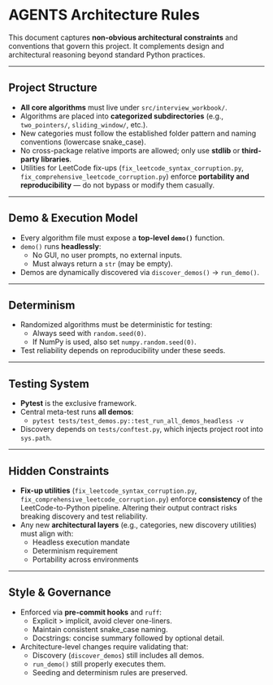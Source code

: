 # AGENTS Architecture Rules

This document captures **non-obvious architectural constraints** and conventions that govern this project. It complements design and architectural reasoning beyond standard Python practices.

---

## Project Structure
- **All core algorithms** must live under `src/interview_workbook/`.
- Algorithms are placed into **categorized subdirectories** (e.g., `two_pointers/`, `sliding_window/`, etc.).
- New categories must follow the established folder pattern and naming conventions (lowercase snake_case).
- No cross-package relative imports are allowed; only use **stdlib** or **third-party libraries**.
- Utilities for LeetCode fix-ups (`fix_leetcode_syntax_corruption.py`, `fix_comprehensive_leetcode_corruption.py`) enforce **portability and reproducibility** — do not bypass or modify them casually.

---

## Demo & Execution Model
- Every algorithm file must expose a **top-level `demo()`** function.
- `demo()` runs **headlessly**:
  - No GUI, no user prompts, no external inputs.
  - Must always return a `str` (may be empty).
- Demos are dynamically discovered via `discover_demos()` → `run_demo()`.

---

## Determinism
- Randomized algorithms must be deterministic for testing:
  - Always seed with `random.seed(0)`.
  - If NumPy is used, also set `numpy.random.seed(0)`.
- Test reliability depends on reproducibility under these seeds.

---

## Testing System
- **Pytest** is the exclusive framework.
- Central meta-test runs **all demos**:
  - `pytest tests/test_demos.py::test_run_all_demos_headless -v`
- Discovery depends on `tests/conftest.py`, which injects project root into `sys.path`.

---

## Hidden Constraints
- **Fix-up utilities** (`fix_leetcode_syntax_corruption.py`, `fix_comprehensive_leetcode_corruption.py`) enforce **consistency** of the LeetCode-to-Python pipeline. Altering their output contract risks breaking discovery and test reliability.
- Any new **architectural layers** (e.g., categories, new discovery utilities) must align with:
  - Headless execution mandate
  - Determinism requirement
  - Portability across environments

---

## Style & Governance
- Enforced via **pre-commit hooks** and `ruff`:
  - Explicit > implicit, avoid clever one-liners.
  - Maintain consistent snake_case naming.
  - Docstrings: concise summary followed by optional detail.
- Architecture-level changes require validating that:
  - Discovery (`discover_demos`) still includes all demos.
  - `run_demo()` still properly executes them.
  - Seeding and determinism rules are preserved.
